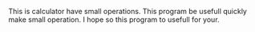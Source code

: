 This is calculator have small operations. This program be usefull quickly make small operation. I hope so this program to usefull for your.
